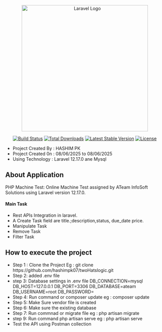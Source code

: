 

<p align="center"><a href="https://laravel.com" target="_blank"><img src="https://raw.githubusercontent.com/laravel/art/master/logo-lockup/5%20SVG/2%20CMYK/1%20Full%20Color/laravel-logolockup-cmyk-red.svg" width="400" alt="Laravel Logo"></a></p>

<p align="center">
<a href="https://github.com/laravel/framework/actions"><img src="https://github.com/laravel/framework/workflows/tests/badge.svg" alt="Build Status"></a>
<a href="https://packagist.org/packages/laravel/framework"><img src="https://img.shields.io/packagist/dt/laravel/framework" alt="Total Downloads"></a>
<a href="https://packagist.org/packages/laravel/framework"><img src="https://img.shields.io/packagist/v/laravel/framework" alt="Latest Stable Version"></a>
<a href="https://packagist.org/packages/laravel/framework"><img src="https://img.shields.io/packagist/l/laravel/framework" alt="License"></a>
</p>

<ul>
    <li>Project Created By  : HASHIM PK  </li>
    <li>Project Created 0n  : 08/06/2025 to 08/06/2025 </li>
    <li>Using Technology    : Laravel 12.17.0 ane  Mysql  </li>
</ul>


<h2 style="font-weight: bold";>About Application</h2>
<p>PHP Machine Test:  Online Machine Test assigned by ATeam InfoSoft Solutions using Laravel version 12.17.0. <p>
<h4>Main Task </h4>
<ul> 
<li> Rest APIs Integration in laravel.</li>
<li>A Create Task field are title.;description,status, due_date
price.</li>
<li> Manipulate Task </li>
<li> Remove  Task</li>
<li> Filter Task </li>
</ul>
<h2 style="font-weight: bold";>How to execute the project</h2>
<ul>
    <li>Step 1 : Clone the Project Eg : git clone  https://github.com/hashimpk07/twoHatslogic.git </li>
    <li>Step 2: added .env file</li>
    <li>step 3: Database settings in .env file 
           DB_CONNECTION=mysql 
           DB_HOST=127.0.0.1 
           DB_PORT=3306 
           DB_DATABASE=ateam  
           DB_USERNAME=root 
           DB_PASSWORD= 
    </li>
    <li>Step 4: Run command or composer update eg : composer update </li>
    <li>Step 5: Make Sure vendor file is created </li>
    <li>Step 6: Make sure the existing database</li>
    <li>Step 7: Run commnad or migrate file eg : php artisan migrate</li>
    <li>step 9: Run command php artisan serve  eg : php artisan serve  </li>
    <li> Test the API using Postman collection </li>
   
</ul>


